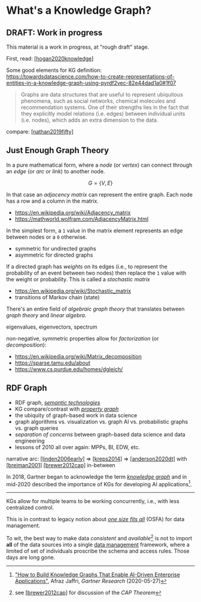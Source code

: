# What's a Knowledge Graph?

## DRAFT: Work in progress

This material is a work in progress, at "rough draft" stage.


First, read:
[[hogan2020knowledge]](../biblio/#hogan2020knowledge)

Some good elements for KG definition:
<https://towardsdatascience.com/how-to-create-representations-of-entities-in-a-knowledge-graph-using-pyrdf2vec-82e44dad1a0#1f07>
>Graphs are data structures that are useful to represent ubiquitous phenomena, such as social networks, chemical molecules and recommendation systems. One of their strengths lies in the fact that they explicitly model relations (i.e. edges) between individual units (i.e. nodes), which adds an extra dimension to the data.

compare:
[[nathan2019fifty]](../biblio/#nathan2019fifty)


## Just Enough Graph Theory

In a pure mathematical form, where a *node* (or *vertex*) can connect
through an *edge* (or *arc* or *link*) to another node.

$$
G=\{V, E\}
$$

In that case an *adjacency matrix* can represent the entire graph.
Each node has a row and a column in the matrix.

  * https://en.wikipedia.org/wiki/Adjacency_matrix
  * https://mathworld.wolfram.com/AdjacencyMatrix.html

In the simplest form, a `1` value in the matrix element represents an
edge between nodes or a `0` otherwise.

  * symmetric for undirected graphs
  * asymmetric for directed graphs

If a directed graph has *weights* on its edges (i.e., to represent the
probability of an event between two nodes) then replace the `1` value
with the weight or probability.
This is called a *stochastic matrix*

  * https://en.wikipedia.org/wiki/Stochastic_matrix
  * transitions of Markov chain (state)

There's an entire field of *algebraic graph theory* that translates
between *graph theory* and *linear algebra*.

eigenvalues, eigenvectors, spectrum

non-negative, symmetric properties allow for *factorization* (or *decomposition*):

  * https://en.wikipedia.org/wiki/Matrix_decomposition
  * https://sparse.tamu.edu/about
  * https://www.cs.purdue.edu/homes/dgleich/


## RDF Graph

  * RDF graph, [*semantic technologies*](../glossary/#semantic-technologies)
  * KG compare/contrast with [*property graph*](../glossary/#property-graph)
  * the ubiquity of graph-based work in data science
  * graph algorithms vs. visualization vs. graph AI vs. probabilistic graphs vs. graph queries
  * *separation of concerns* between graph-based data science and data engineering
  * lessons of 2010 all over again: MPPs, BI, EDW, etc.

narrative arc: 
[[linden2006early]](../biblio/#linden2006early)
 => 
[[kreps2014]](../biblio/#kreps2014)
 =>
[[anderson2020dt]](../biblio/#anderson2020dt)
with
[[breiman2001]](../biblio/#breiman2001)
[[brewer2012cap]](../biblio/#brewer2012cap)
in-between

In 2018, Gartner began to acknowledge the term 
[*knowledge graph*](../glossary/#knowledge-graph)
and in mid-2020 described the importance of KGs for developing 
AI applications[^1].

---

KGs allow for multiple teams to be working concurrently, i.e., with
less centralized control.

This is in contrast to legacy notion about 
[*one size fits all*](../glossary/#osfa)
(OSFA) for data management.

To wit, the best way to make data *consistent* and *available*[^2]
is not to import **all** of the data sources into a single 
[data management](../glossary/#data-management)
framework, where a limited of set of individuals proscribe the
schema and access rules.
Those days are long gone.


[^1]: ["How to Build Knowledge Graphs That Enable AI-Driven Enterprise Applications"](https://www.gartner.com/en/documents/3985680/how-to-build-knowledge-graphs-that-enable-ai-driven-ente), Afraz Jaffri, *Gartner Research* (2020-05-27)

[^2]: see [[brewer2012cap]](../biblio/#brewer2012cap) for discussion of the *CAP Theorem*
